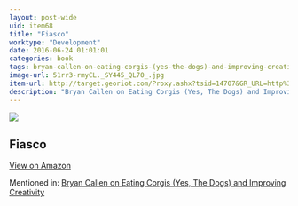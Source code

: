 ```yaml
---
layout: post-wide
uid: item68
title: "Fiasco"
worktype: "Development"
date: 2016-06-24 01:01:01
categories: book
tags: bryan-callen-on-eating-corgis-(yes-the-dogs)-and-improving-creativity
image-url: 51rr3-rmyCL._SY445_QL70_.jpg
item-url: http://target.georiot.com/Proxy.ashx?tsid=14707&GR_URL=http%3A%2F%2Fwww.amazon.com%2FFiasco-American-Military-Adventure-Iraq-ebook%2Fdp%2FB004IATD6U%2F
description: "Bryan Callen on Eating Corgis (Yes, The Dogs) and Improving Creativity"
---
```

<a href="http://target.georiot.com/Proxy.ashx?tsid=14707&GR_URL=http%3A%2F%2Fwww.amazon.com%2FFiasco-American-Military-Adventure-Iraq-ebook%2Fdp%2FB004IATD6U%2F" target="blank"><img src="../../../../img/thumbs/51rr3-rmyCL._SY445_QL70_.jpg" class="prod-img"></a>
<h2>Fiasco</h2>
<p><a class="btn btn-primary" href="http://target.georiot.com/Proxy.ashx?tsid=14707&GR_URL=http%3A%2F%2Fwww.amazon.com%2FFiasco-American-Military-Adventure-Iraq-ebook%2Fdp%2FB004IATD6U%2F" target="blank">View on Amazon</a><p>
<p>Mentioned in: <a href="http://fourhourworkweek.com/2014/12/01/bryan-callen/" target="blank">Bryan Callen on Eating Corgis (Yes, The Dogs) and Improving Creativity</a></p>
